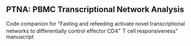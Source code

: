 PTNA: PBMC Transcriptional Network Analysis
------------------------------------------

Code companion for "Fasting and refeeding activate novel transcriptional networks to differentially control effector CD4<sup>+</sup> T cell responsiveness" manuscript

